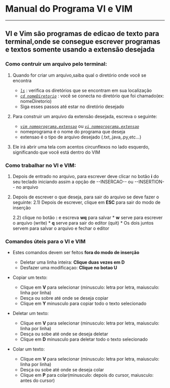 # Manual do Programa VI e VIM

---
VI e Vim são programas de edicao de texto para terminal,onde se consegue escrever programas e textos somente usando a extensão desejada
---

### Como contruir um arquivo pelo terminal:

1) Quando for criar um arquivo,saiba qual o diretório onde você se encontra
    * [_`ls`_]() : verifica os diretórios que se encontram em sua localização
    * [_`cd nomeDiretorio`_]() : você se conecta no diretório que foi chamado(ex: nomeDiretorio)
    * Siga esses passos até estar no diretório desejado

2) Para construir um arquivo da extensão desejada, escreva o seguinte:
    * [_`vim nomeprograma.extensao`_]() ou  [_`vi nomeprograma.extensao`_]()
    * nomeprograma é o nome do programa que deseja
    * extensao é o tipo de arquivo desejado (.txt,.java,.py,etc...)

3) Ele irá abrir uma tela com acentos circunflexos no lado esquerdo, significando que você está dentro do VIM

### Como trabalhar no VI e VIM:

1) Depois de entrado no arquivo, para escrever deve clicar no botão **i** do seu teclado iniciando assim a opção de --INSERCAO-- ou --INSERTION-- no arquivo   

2) Depois de escrever o que deseja, para sair do arquivo se deve fazer o seguinte:
     2.1) Depois de escrever, clique em **ESC** para sair do modo de inserção
     
     2.2) clique no botão **:** e escreva **wq** para salvar
           * **w** serve para escrever o arquivo (write)
           * **q** serve para sair do editor (quit)
           * Os dois juntos servem para salvar o arquivo e fechar o editor

### Comandos úteis para o VI e VIM

* Estes comandos devem ser feitos **fora do modo de inserção**
  * Deletar uma linha inteira: **Clique duas vezes em D**
  * Desfazer uma modificaçao: **Clique no botao U**

* Copiar um texto:
  * Clique em **V** para selecionar (minusculo: letra por letra, maiusculo: linha por linha)
  * Desça ou sobre até onde se deseja copiar
  * Clique em **Y** minusculo para copiar todo o texto selecionado

* Deletar um texto:
  * Clique em **V** para selecionar (minusculo: letra por letra, maiusculo: linha por linha)
  * Desça ou sobe até onde se deseja deletar
  * Clique em **D** minusculo para deletar todo o texto selecionado

* Colar um texto:
   * Clique em **V** para selecionar (minusculo: letra por letra, maiusculo: linha por linha)
  * Desça ou sobe até onde se deseja colar
  * Clique em **P** para colar(minusculo: depois do cursor, maiusculo: antes do cursor)

 
  

